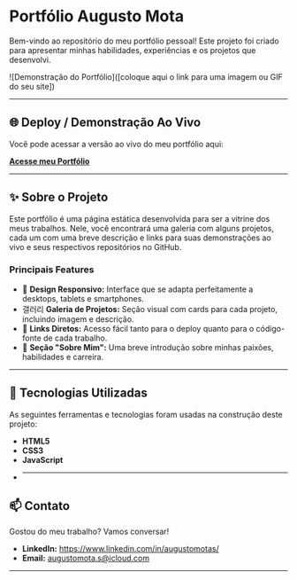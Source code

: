 # Portfólio Augusto Mota

Bem-vindo ao repositório do meu portfólio pessoal! Este projeto foi criado para apresentar minhas habilidades, experiências e os projetos que desenvolvi.

![Demonstração do Portfólio]([coloque aqui o link para uma imagem ou GIF do seu site])


---

## 🌐 Deploy / Demonstração Ao Vivo

Você pode acessar a versão ao vivo do meu portfólio aqui:

**[Acesse meu Portfólio](https://augustomotas.github.io/Portfolio/)**

---

## ✨ Sobre o Projeto

Este portfólio é uma página estática desenvolvida para ser a vitrine dos meus trabalhos. Nele, você encontrará uma galeria com alguns projetos, cada um com uma breve descrição e links para suas demonstrações ao vivo e seus respectivos repositórios no GitHub.

### Principais Features

* 🎨 **Design Responsivo:** Interface que se adapta perfeitamente a desktops, tablets e smartphones.
* 갤러리 **Galeria de Projetos:** Seção visual com cards para cada projeto, incluindo imagem e descrição.
* 🔗 **Links Diretos:** Acesso fácil tanto para o deploy quanto para o código-fonte de cada trabalho.
* 📄 **Seção "Sobre Mim":** Uma breve introdução sobre minhas paixões, habilidades e carreira.

---

## 🚀 Tecnologias Utilizadas

As seguintes ferramentas e tecnologias foram usadas na construção deste projeto:

* **HTML5**
* **CSS3**
* **JavaScript**
* ---

## 📫 Contato

Gostou do meu trabalho? Vamos conversar!

* **LinkedIn:** https://www.linkedin.com/in/augustomotas/
* **Email:** augustomota.s@icloud.com

---
